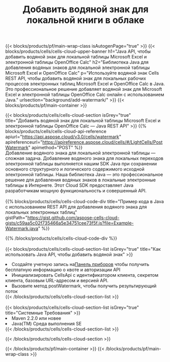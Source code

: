 ﻿---
title: Добавить водяной знак для локальной книги в облаке
description:  Облачные API и SDK для добавления водяных знаков для Microsoft Excel и OpenOffice Calc. Добавление водяных знаков для локальных электронных таблиц с помощью облака Cells API. SDK поддерживает различные языки разработки. Среди них Android, C#, Go, Java, NodeJS, Perl, PHP, Python, Ruby и swift.
url: /ru/java/background/add-watermark/
---
{{< blocks/products/pf/main-wrap-class isAutogenPage="true" >}}
{{< blocks/products/cells/cells-cloud-upper-banner h1="Java API, чтобы добавить водяной знак для локальной таблицы Microsoft Excel и электронной таблицы OpenOffice Calc" h2="Библиотека Java для добавления водяных знаков для локальной электронной таблицы Microsoft Excel и OpenOffice Calc" p="Используйте водяной знак Cells REST API, чтобы добавить водяной знак для локальных рабочих процессов электронных таблиц Microsoft Excel и OpenOffice Calc в Java. Это профессиональное решение добавляет водяной знак для Microsoft Excel и электронной таблицы OpenOffice Calc онлайн с использованием Java." urlsection="background/add-watermark/" >}}
{{< blocks/products/pf/main-container >}}

{{< blocks/products/cells/cells-cloud-section isGrey="true" title="Добавить водяной знак для локальной таблицы Microsoft Excel и электронной таблицы OpenOffice Calc — Java REST API" >}}
{{% blocks/products/cells/cells-cloud-api-reference apiurl="https://api.aspose.cloud/v3.0/cells/watermark" apireferenceurl="https://apireference.aspose.cloud/cells/#/LightCells/PostWatermark" apimethod="POST" %}}
<br/>
Добавление водяного знака для локальной электронной таблицы — сложная задача. Добавление водяного знака для локальных переходов электронной таблицы выполняется нашим SDK Java при сохранении основного структурного и логического содержимого исходной электронной таблицы. Наша библиотека Java — это профессиональное решение для добавления водяных знаков в локальные электронные таблицы в Интернете. Этот Cloud SDK предоставляет Java разработчикам мощную функциональность и совершенный API.
<br/>
<br/>
{{% blocks/products/cells/cells-cloud-code-div title="Пример кода в Java с использованием REST API для добавления водяного знака для локальных электронных таблиц" gistPath="https://gist.github.com/aspose-cells-cloud-gists/c59aa5c02f735466a5e34751cee73f5f.js?file=Example-Watermark.java" %}}
  
{{% /blocks/products/cells/cells-cloud-code-div %}}
<br/>
<br/>
{{< blocks/products/cells/cells-cloud-section-list isGrey="true" title="Как использовать Java API, чтобы добавить водяной знак" >}}
<li> Создайте учетную запись на<a href="https://dashboard.aspose.cloud/">Панель приборов</a> чтобы получить бесплатную информацию о квоте и авторизации API</li>
<li>Инициализировать CellsApi с идентификатором клиента, секретом клиента, базовым URL-адресом и версией API.</li>
<li>Вызовите метод postWatermark, чтобы получить результирующий поток</li>
{{< /blocks/products/cells/cells-cloud-section-list >}}
<br/>
<br/>
{{< blocks/products/cells/cells-cloud-section-list isGrey="true" title="Системные Требования" >}}
<li>Maven 2.2.0 или новее</li>
<li>Java(TM) Среда выполнения SE</li>
{{< /blocks/products/cells/cells-cloud-section-list >}}

{{< /blocks/products/cells/cells-cloud-section >}}

{{< /blocks/products/pf/main-container >}}
{{< /blocks/products/pf/main-wrap-class >}}
